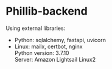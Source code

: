 # Phillib-backend

Using external libraries:  
* Python: sqlalchemy, fastapi, uvicorn  
* Linux: mailx, certbot, nginx  
Python version: 3.7.10  
Server: Amazon Lightsail Linux2
